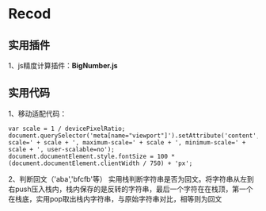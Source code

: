 # Recod

## 实用插件
1、js精度计算插件：**BigNumber.js**

## 实用代码
1、移动适配代码：
  ```
  var scale = 1 / devicePixelRatio;
  document.querySelector('meta[name="viewport"]').setAttribute('content','initial-scale=' + scale + ', maximum-scale=' + scale + ', minimum-scale=' + scale + ', user-scalable=no');
  document.documentElement.style.fontSize = 100 * (document.documentElement.clientWidth / 750) + 'px';
  ```
2、判断回文（'aba','bfcfb'等）
  实用栈判断字符串是否为回文。将字符串从左到右push压入栈内，栈内保存的是反转的字符串，最后一个字符在在栈顶，第一个在栈底，实用pop取出栈内字符串，与原始字符串对比，相等则为回文
